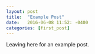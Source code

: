 ```yaml
---
layout: post
title:  "Example Post"
date:   2016-06-08 11:52: -0400
categories: [first_post]
---
```

Leaving here for an example post.
